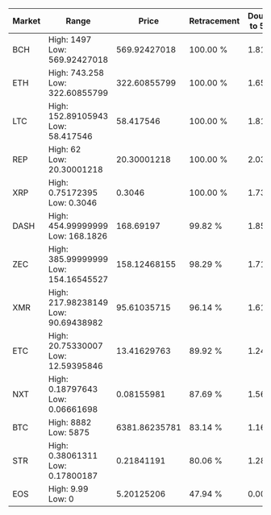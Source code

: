 | Market | Range | Price| Retracement | Doubles to 50% |
| --- | --- | --- | --- | --- |
| BCH | High: 1497<br />Low: 569.92427018 | 569.92427018 | 100.00 % | 1.81 |
| ETH | High: 743.258<br />Low: 322.60855799 | 322.60855799 | 100.00 % | 1.65 |
| LTC | High: 152.89105943<br />Low: 58.417546 | 58.417546 | 100.00 % | 1.81 |
| REP | High: 62<br />Low: 20.30001218 | 20.30001218 | 100.00 % | 2.03 |
| XRP | High: 0.75172395<br />Low: 0.3046 | 0.3046 | 100.00 % | 1.73 |
| DASH | High: 454.99999999<br />Low: 168.1826 | 168.69197 | 99.82 % | 1.85 |
| ZEC | High: 385.99999999<br />Low: 154.16545527 | 158.12468155 | 98.29 % | 1.71 |
| XMR | High: 217.98238149<br />Low: 90.69438982 | 95.61035715 | 96.14 % | 1.61 |
| ETC | High: 20.75330007<br />Low: 12.59395846 | 13.41629763 | 89.92 % | 1.24 |
| NXT | High: 0.18797643<br />Low: 0.06661698 | 0.08155981 | 87.69 % | 1.56 |
| BTC | High: 8882<br />Low: 5875 | 6381.86235781 | 83.14 % | 1.16 |
| STR | High: 0.38061311<br />Low: 0.17800187 | 0.21841191 | 80.06 % | 1.28 |
| EOS | High: 9.99<br />Low: 0 | 5.20125206 | 47.94 % | 0.00 |
